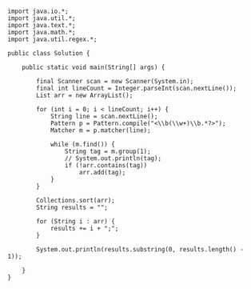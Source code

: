<pre><code>
import java.io.*;
import java.util.*;
import java.text.*;
import java.math.*;
import java.util.regex.*;

public class Solution {

    public static void main(String[] args) {

        final Scanner scan = new Scanner(System.in);
        final int lineCount = Integer.parseInt(scan.nextLine());
        List<String> arr = new ArrayList<String>();

        for (int i = 0; i < lineCount; i++) {
            String line = scan.nextLine();
            Pattern p = Pattern.compile("<\\b(\\w+)\\b.*?>");
            Matcher m = p.matcher(line);

            while (m.find()) {
                String tag = m.group(1);
                // System.out.println(tag);
                if (!arr.contains(tag))
                    arr.add(tag);
            }
        }

        Collections.sort(arr);
        String results = "";

        for (String i : arr) {
            results += i + ";";
        }

        System.out.println(results.substring(0, results.length() - 1));

    }
}
</code></pre>